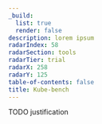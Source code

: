 ```yaml
---
_build:
  list: true
  render: false
description: lorem ipsum
radarIndex: 58
radarSection: tools
radarTier: trial
radarX: 258
radarY: 125
table-of-contents: false
title: Kube-bench
---
```


TODO justification
